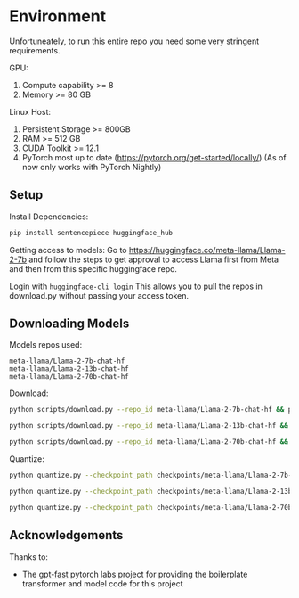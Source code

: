 # Environment
Unfortuneately, to run this entire repo you need some very stringent requirements.

GPU:
1. Compute capability >= 8
2. Memory >= 80 GB

Linux Host:
1. Persistent Storage >= 800GB
2. RAM >= 512 GB
3. CUDA Toolkit >= 12.1
4. PyTorch most up to date (https://pytorch.org/get-started/locally/) (As of now only works with PyTorch Nightly)


## Setup
Install Dependencies:
```bash
pip install sentencepiece huggingface_hub
```
Getting access to models:
Go to https://huggingface.co/meta-llama/Llama-2-7b and follow the steps to get approval to access Llama first from Meta and then from this specific huggingface repo.

Login with `huggingface-cli login` This allows you to pull the repos in download.py without passing your access token.

## Downloading Models
Models repos used:
```text
meta-llama/Llama-2-7b-chat-hf
meta-llama/Llama-2-13b-chat-hf
meta-llama/Llama-2-70b-chat-hf
```

Download:
```bash
python scripts/download.py --repo_id meta-llama/Llama-2-7b-chat-hf && python scripts/convert_hf_checkpoint.py --checkpoint_dir checkpoints/meta-llama/Llama-2-7b-chat-hf
```
```bash
python scripts/download.py --repo_id meta-llama/Llama-2-13b-chat-hf && python scripts/convert_hf_checkpoint.py --checkpoint_dir checkpoints/meta-llama/Llama-2-13b-chat-hf 
```
```bash
python scripts/download.py --repo_id meta-llama/Llama-2-70b-chat-hf && python scripts/convert_hf_checkpoint.py --checkpoint_dir checkpoints/meta-llama/Llama-2-70b-chat-hf 
```

Quantize:
```bash
python quantize.py --checkpoint_path checkpoints/meta-llama/Llama-2-7b-chat-hf/model.pth --mode int4 && python quantize.py --checkpoint_path checkpoints/meta-llama/Llama-2-7b-chat-hf/model.pth --mode int8
```
```bash
python quantize.py --checkpoint_path checkpoints/meta-llama/Llama-2-13b-chat-hf/model.pth --mode int4 && python quantize.py --checkpoint_path checkpoints/meta-llama/Llama-2-13b-chat-hf/model.pth --mode int8
```
```bash
python quantize.py --checkpoint_path checkpoints/meta-llama/Llama-2-70b-chat-hf/model.pth --mode int4 && python quantize.py --checkpoint_path checkpoints/meta-llama/Llama-2-70b-chat-hf/model.pth --mode int8
```


## Acknowledgements
Thanks to:
* The [gpt-fast](https://github.com/pytorch-labs/gpt-fast) pytorch labs project for providing the boilerplate transformer and model code for this project

